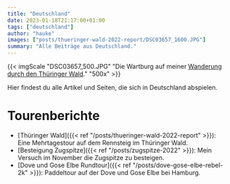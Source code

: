 ```yaml
---
title: "Deutschland"
date: 2023-01-18T21:17:00+01:00
tags: ["deutschland"]
author: "hauke"
images: ["posts/thueringer-wald-2022-report/DSC03657_1600.JPG"]
summary: "Alle Beiträge aus Deutschland."
---
```


{{< imgScale "DSC03657_500.JPG" "Die Wartburg auf meiner [Wanderung durch den Thüringer Wald](/de/posts/thueringer-wald-2022-report)." "500x" >}}

Hier findest du alle Artikel und Seiten, die sich in Deutschland abspielen.

# Tourenberichte

* [Thüringer Wald]({{< ref "/posts/thueringer-wald-2022-report" >}}): Eine Mehrtagestour auf dem Rennsteig im Thüringer Wald.
* [Besteigung Zugspitze]({{< ref "/posts/zugspitze-2022" >}}): Mein Versuch im November die Zugspitze zu besteigen.
* [Dove und Gose Elbe Rundtour]({{< ref "/posts/dove-gose-elbe-rebel-2k" >}}): Paddeltour auf der Dove und Gose Elbe bei Hamburg.
